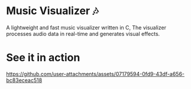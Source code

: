 # Music Visualizer 🎶

A lightweight and fast music visualizer written in C, The visualizer processes audio data in real-time and generates visual effects.

# See it in action

https://github.com/user-attachments/assets/07179594-0fd9-43df-a656-bc83eceac518

